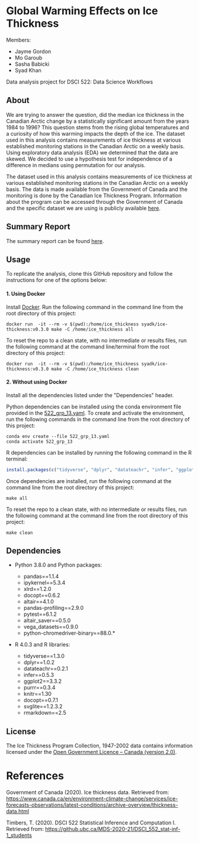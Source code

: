 # Global Warming Effects on Ice Thickness

Members:
- Jayme Gordon
- Mo Garoub 
- Sasha Babicki
- Syad Khan 

Data analysis project for DSCI 522: Data Science Workflows

## About

We are trying to answer the question, did the median ice thickness in the Canadian Arctic change by a statistically significant amount from the years 1984 to 1996? This question stems from the rising global temperatures and a curiosity of how this warming impacts the depth of the ice. The dataset used in this analysis contains measurements of ice thickness at various established monitoring stations in the Canadian Arctic on a weekly basis. Using exploratory data analysis (EDA) we determined that the data are skewed. We decided to use a hypothesis test for independence of a difference in medians using permutation for our analysis.

The dataset used in this analysis contains measurements of ice thickness at various  established monitoring stations in the Canadian Arctic on a weekly basis. The data is made available from the Government of Canada and the monitoring is done by the Canadian Ice Thickness Program. Information about the program can be accessed through the Government of Canada and the specific dataset we are using is publicly available [here](https://www.canada.ca/content/dam/eccc/migration/main/data/ice/products/ice-thickness-program-collection/ice-thickness-program-collection-1947-2002/original_program_data_20030304.xls).


## Summary Report

The summary report can be found [here](https://github.com/UBC-MDS/global_warming_effects_on_ice_thickness/blob/main/doc/global_warming_effects_on_ice_thickness.md). 


## Usage

To replicate the analysis, clone this GitHub repository and follow the instructions for one of the options below:

#### 1. Using Docker

Install [Docker](https://www.docker.com/get-started). Run the following command in the command line from the root directory of this project:

```
docker run  -it --rm -v $(pwd):/home/ice_thickness syadk/ice-thickness:v0.3.0 make -C /home/ice_thickness all
```

To reset the repo to a clean state, with no intermediate or results files, run the following command at the command line/terminal from the root directory of this project:

```
docker run  -it --rm -v $(pwd):/home/ice_thickness syadk/ice-thickness:v0.3.0 make -C /home/ice_thickness clean
```

#### 2. Without using Docker

Install all the dependencies listed under the "Dependencies" header. 

Python dependencies can be installed using the conda environment file provided in the [522_grp_13.yaml](https://github.com/UBC-MDS/global_warming_effects_on_ice_thickness/blob/main/522_grp_13.yaml). To create and activate the environment, run the following commands in the command line from the root directory of this project:

```shell
conda env create --file 522_grp_13.yaml
conda activate 522_grp_13
```

R dependencies can be installed by running the following command in the R terminal:

```r
install.packages(c("tidyverse", "dplyr", "datateachr", "infer", "ggplot2", "purrr", "knitr", "docopt", "svglite", "rmarkdown"))
``` 

Once dependencies are installed, run the following command at the command line from the root directory of this project:

```shell
make all
```

To reset the repo to a clean state, with no intermediate or results files, run the following command at the command line from the root directory of this project:

```shell
make clean
```

## Dependencies

  - Python 3.8.0 and Python packages:
      - pandas==1.1.4
      - ipykernel==5.3.4
      - xlrd==1.2.0
      - docopt==0.6.2
      - altair==4.1.0
      - pandas-profiling==2.9.0
      - pytest==6.1.2
      - altair_saver==0.5.0
      - vega_datasets==0.9.0 
      - python-chromedriver-binary==88.0.*
      
  - R 4.0.3 and R libraries:
      - tidyverse==1.3.0
      - dplyr==1.0.2
      - datateachr==0.2.1
      - infer==0.5.3
      - ggplot2==3.3.2
      - purrr==0.3.4
      - knitr==1.30
      - docopt==0.7.1
      - svglite==1.2.3.2
      - rmarkdown==2.5

## License

The Ice Thickness Program Collection, 1947-2002 data contains information licensed under the [Open Government Licence – Canada (version 2.0)](https://open.canada.ca/en/open-government-licence-canada).

# References

Government of Canada (2020). Ice thickness data. Retrieved from: https://www.canada.ca/en/environment-climate-change/services/ice-forecasts-observations/latest-conditions/archive-overview/thickness-data.html 
  
Timbers, T. (2020). DSCI 522 Statistical Inference and Computation I. Retrieved from: https://github.ubc.ca/MDS-2020-21/DSCI_552_stat-inf-1_students

<div id="refs" class="references">

  <div id="ref-___">
 </div>

</div>

